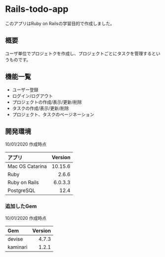 # Rails-todo-app

このアプリはRuby on Railsの学習目的で作成しました。

## 概要

ユーザ単位でプロジェトクを作成し、プロジェクトごとにタスクを管理するというものです。

## 機能一覧

- ユーザー登録
- ログイン/ログアウト
- プロジェクトの作成/表示/更新/削除
- タスクの作成/表示/更新/削除
- プロジェクト、タスクのページネーション

## 開発環境

10/01/2020 作成時点

|アプリ|Version|
|:-----------|------------:|
| Mac OS Catarina|10.15.6|
| Ruby|2.6.6|
| Ruby on Rails|6.0.3.3|
| PostgreSQL|12.4|

### 追加したGem

10/01/2020 作成時点

|Gem|Version|
|:-----------|------------:|
| devise|4.7.3|
|kaminari|1.2.1|

